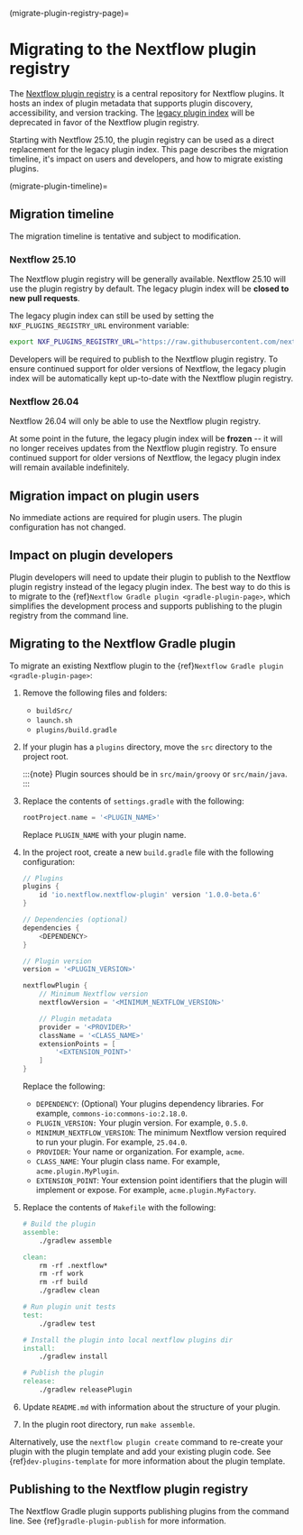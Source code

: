 (migrate-plugin-registry-page)=

# Migrating to the Nextflow plugin registry

The [Nextflow plugin registry](https://registry.nextflow.io/) is a central repository for Nextflow plugins. It hosts an index of plugin metadata that supports plugin discovery, accessibility, and version tracking. The [legacy plugin index](https://github.com/nextflow-io/plugins) will be deprecated in favor of the Nextflow plugin registry.

Starting with Nextflow 25.10, the plugin registry can be used as a direct replacement for the legacy plugin index. This page describes the migration timeline, it's impact on users and developers, and how to migrate existing plugins.

(migrate-plugin-timeline)=

## Migration timeline

The migration timeline is tentative and subject to modification.

<h3>Nextflow 25.10</h3>

The Nextflow plugin registry will be generally available. Nextflow 25.10 will use the plugin registry by default. The legacy plugin index will be **closed to new pull requests**.

The legacy plugin index can still be used by setting the `NXF_PLUGINS_REGISTRY_URL` environment variable:

```bash
export NXF_PLUGINS_REGISTRY_URL="https://raw.githubusercontent.com/nextflow-io/plugins/main/plugins.json"
```

Developers will be required to publish to the Nextflow plugin registry. To ensure continued support for older versions of Nextflow, the legacy plugin index will be automatically kept up-to-date with the Nextflow plugin registry.

<h3>Nextflow 26.04</h3>

Nextflow 26.04 will only be able to use the Nextflow plugin registry.

At some point in the future, the legacy plugin index will be **frozen** -- it will no longer receives updates from the Nextflow plugin registry. To ensure continued support for older versions of Nextflow, the legacy plugin index will remain available indefinitely.

## Migration impact on plugin users

No immediate actions are required for plugin users. The plugin configuration has not changed.

## Impact on plugin developers

Plugin developers will need to update their plugin to publish to the Nextflow plugin registry instead of the legacy plugin index. The best way to do this is to migrate to the {ref}`Nextflow Gradle plugin <gradle-plugin-page>`, which simplifies the development process and supports publishing to the plugin registry from the command line.

## Migrating to the Nextflow Gradle plugin

To migrate an existing Nextflow plugin to the {ref}`Nextflow Gradle plugin <gradle-plugin-page>`:

1. Remove the following files and folders:
    - `buildSrc/`
    - `launch.sh`
    - `plugins/build.gradle`

2. If your plugin has a `plugins` directory, move the `src` directory to the project root.

    :::{note}
    Plugin sources should be in `src/main/groovy` or `src/main/java`.
    :::

3. Replace the contents of `settings.gradle` with the following:

    ```groovy
    rootProject.name = '<PLUGIN_NAME>'
    ```

    Replace `PLUGIN_NAME` with your plugin name.

4. In the project root, create a new `build.gradle` file with the following configuration:

    ```groovy
    // Plugins
    plugins {
        id 'io.nextflow.nextflow-plugin' version '1.0.0-beta.6'
    }

    // Dependencies (optional)
    dependencies {
        <DEPENDENCY>
    }

    // Plugin version
    version = '<PLUGIN_VERSION>'

    nextflowPlugin {
        // Minimum Nextflow version
        nextflowVersion = '<MINIMUM_NEXTFLOW_VERSION>'

        // Plugin metadata
        provider = '<PROVIDER>'
        className = '<CLASS_NAME>'
        extensionPoints = [
            '<EXTENSION_POINT>'
        ]
    }
    ```

    Replace the following:

    - `DEPENDENCY`: (Optional) Your plugins dependency libraries. For example, `commons-io:commons-io:2.18.0`.
    - `PLUGIN_VERSION:` Your plugin version. For example, `0.5.0`.
    - `MINIMUM_NEXTFLOW_VERSION`: The minimum Nextflow version required to run your plugin. For example, `25.04.0`.
    - `PROVIDER`: Your name or organization. For example, `acme`.
    - `CLASS_NAME`: Your plugin class name. For example, `acme.plugin.MyPlugin`.
    - `EXTENSION_POINT`: Your extension point identifiers that the plugin will implement or expose. For example, `acme.plugin.MyFactory`.

5. Replace the contents of `Makefile` with the following:

    ```Makefile
    # Build the plugin
    assemble:
        ./gradlew assemble

    clean:
        rm -rf .nextflow*
        rm -rf work
        rm -rf build
        ./gradlew clean

    # Run plugin unit tests
    test:
        ./gradlew test

    # Install the plugin into local nextflow plugins dir
    install:
        ./gradlew install

    # Publish the plugin
    release:
        ./gradlew releasePlugin
    ```

6. Update `README.md` with information about the structure of your plugin.

7. In the plugin root directory, run `make assemble`.

Alternatively, use the `nextflow plugin create` command to re-create your plugin with the plugin template and add your existing plugin code. See {ref}`dev-plugins-template` for more information about the plugin template.

## Publishing to the Nextflow plugin registry

The Nextflow Gradle plugin supports publishing plugins from the command line. See {ref}`gradle-plugin-publish` for more information.
